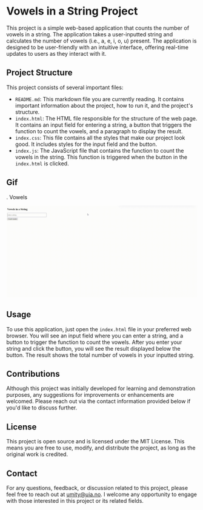 # Vowels in a String Project

This project is a simple web-based application that counts the number of vowels in a string. The application takes a user-inputted string and calculates the number of vowels (i.e., a, e, i, o, u) present. The application is designed to be user-friendly with an intuitive interface, offering real-time updates to users as they interact with it.

## Project Structure

This project consists of several important files:

- `README.md`: This markdown file you are currently reading. It contains important information about the project, how to run it, and the project's structure.
- `index.html`: The HTML file responsible for the structure of the web page. It contains an input field for entering a string, a button that triggers the function to count the vowels, and a paragraph to display the result.
- `index.css`: This file contains all the styles that make our project look good. It includes styles for the input field and the button.
- `index.js`: The JavaScript file that contains the function to count the vowels in the string. This function is triggered when the button in the `index.html` is clicked.

## Gif

. Vowels

<img src="Vowels.gif" alt="Vowels">


## Usage

To use this application, just open the `index.html` file in your preferred web browser. You will see an input field where you can enter a string, and a button to trigger the function to count the vowels. After you enter your string and click the button, you will see the result displayed below the button. The result shows the total number of vowels in your inputted string.

## Contributions

Although this project was initially developed for learning and demonstration purposes, any suggestions for improvements or enhancements are welcomed. Please reach out via the contact information provided below if you'd like to discuss further.

## License

This project is open source and is licensed under the MIT License. This means you are free to use, modify, and distribute the project, as long as the original work is credited.

## Contact

For any questions, feedback, or discussion related to this project, please feel free to reach out at [umity@uia.no](mailto:umity@uia.no). I welcome any opportunity to engage with those interested in this project or its related fields.
